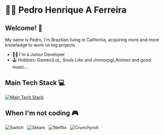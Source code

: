 # :man_technologist: Pedro Henrique A Ferreira

## Welcome! 👋

My name is Pedro, I'm Brazilian living in California, acquiring more and more knowledge to work on big projects 

- :man_technologist: I'm a Junior Developer
- :joystick: Hobbies: Games(LoL, Souls Like and Jmmorpg),Animes and good music...

## Main Tech Stack 💻
[![Main Tech Stack](https://skillicons.dev/icons?i=java,py)](https://skillicons.dev)

## When I'm not coding 🎮
![Switch](https://img.shields.io/badge/Switch-E60012?style=for-the-badge&logo=nintendo-switch&logoColor=white) &nbsp;
![Steam](https://img.shields.io/badge/steam-%23000000.svg?style=for-the-badge&logo=steam&logoColor=white) &nbsp;
![Netflix](https://img.shields.io/badge/Netflix-E50914?style=for-the-badge&logo=netflix&logoColor=white) &nbsp;
![Crunchyroll](https://img.shields.io/badge/Crunchyroll-F47521?style=for-the-badge&logo=crunchyroll&logoColor=white)
